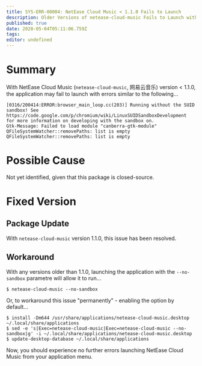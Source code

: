 ```yaml
---
title: SYS-ERR-00004: NetEase Cloud Music < 1.1.0 Fails to Launch
description: Older Versions of netease-cloud-music Fails to Launch with Sandbox-related Errors
published: true
date: 2020-05-04T05:11:06.759Z
tags: 
editor: undefined
---
```


# Summary

With NetEase Cloud Music (`netease-cloud-music`, 网易云音乐) version < 1.1.0, the application may fail to launch with errors similar to the following...

```
[0316/200414:ERROR:browser_main_loop.cc(203)] Running without the SUID sandbox! See https://code.google.com/p/chromium/wiki/LinuxSUIDSandboxDevelopment for more information on developing with the sandbox on.
Gtk-Message: Failed to load module "canberra-gtk-module"
QFileSystemWatcher::removePaths: list is empty
QFileSystemWatcher::removePaths: list is empty
```

# Possible Cause

Not yet identified, given that this package is closed-source.

# Fixed Version
## Package Update

With `netease-cloud-music` version 1.1.0, this issue has been resolved.

## Workaround

With any versions older than 1.1.0, launching the application with the `--no-sandbox` parametre will allow it to run...

```
$ netease-cloud-music --no-sandbox
```

Or, to workaround this issue "permanently" - enabling the option by default...

```
$ install -Dm644 /usr/share/applications/netease-cloud-music.desktop ~/.local/share/applications
$ sed -e 's|Exec=netease-cloud-music|Exec=netease-cloud-music --no-sandbox|g' -i ~/.local/share/applications/netease-cloud-music.desktop
$ update-desktop-database ~/.local/share/applications
```

Now, you should experience no further errors launching NetEase Cloud Music from your application menu.